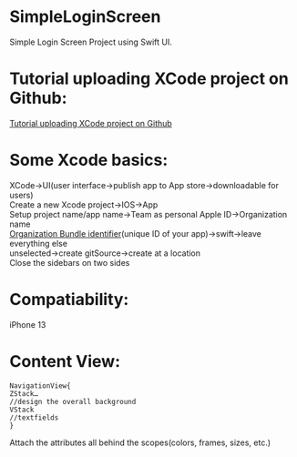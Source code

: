 # SimpleLoginScreen
Simple Login Screen Project using Swift UI. <br/>
# Tutorial uploading XCode project on Github:
[Tutorial uploading XCode project on Github](http://irenebosque.com/how-to-xcode-and-github/)
# Some Xcode basics: 
XCode->UI(user interface->publish app to App store->downloadable for users)<br/>
Create a new Xcode project->IOS->App<br/>
Setup project name/app name->Team as personal Apple ID->Organization name<br/>
<ins>Organization Bundle identifier</ins>(unique ID of your app)->swift->leave everything else<br/>
unselected->create gitSource->create at a location<br/>
Close the sidebars on two sides<br/>
# Compatiability: 
iPhone 13 
# Content View:
    NavigationView{
    ZStack…
    //design the overall background
    VStack
    //textfields 
    }
Attach the attributes all behind the scopes(colors, frames, sizes, etc.)<br/>









